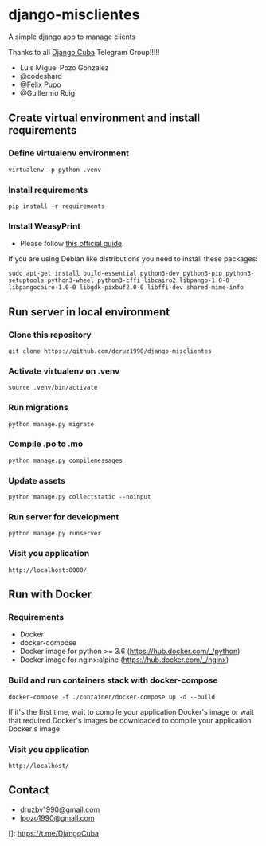 # django-misclientes
A simple django app to manage clients

Thanks to all [Django Cuba](https://t.me/DjangoCuba) Telegram Group!!!!!
* Luis Miguel Pozo Gonzalez
* @codeshard
* @Felix Pupo
* @Guillermo Roig


## Create virtual environment and install requirements

### Define virtualenv environment

```
virtualenv -p python .venv
```

### Install requirements

```
pip install -r requirements
```

### Install WeasyPrint

* Please follow [this official guide](https://weasyprint.readthedocs.io/en/latest/install.html).

If you are using Debian like distributions you need to install these packages:

```sudo apt-get install build-essential python3-dev python3-pip python3-setuptools python3-wheel python3-cffi libcairo2 libpango-1.0-0 libpangocairo-1.0-0 libgdk-pixbuf2.0-0 libffi-dev shared-mime-info```


## Run server in local environment

### Clone this repository

````git
git clone https://github.com/dcruz1990/django-misclientes
````

### Activate virtualenv on .venv 

```
source .venv/bin/activate
```

### Run migrations

````
python manage.py migrate
````

### Compile .po to .mo

````
python manage.py compilemessages
````

### Update assets

````
python manage.py collectstatic --noinput

````

### Run server for development 

```
python manage.py runserver
```

### Visit you application 

```
http://localhost:8000/
```

## Run with Docker

### Requirements
- Docker
- docker-compose
- Docker image for python >= 3.6 (https://hub.docker.com/_/python)  
- Docker image for nginx:alpine (https://hub.docker.com/_/nginx)

### Build and run containers stack with docker-compose

````
docker-compose -f ./container/docker-compose up -d --build
````

If it's the first time, wait to compile your application Docker's image or wait that required Docker's images be downloaded to compile your application Docker's image

### Visit you application

```
http://localhost/
```

## Contact
* druzbv1990@gmail.com
* lpozo1990@gmail.com


[]: https://t.me/DjangoCuba
